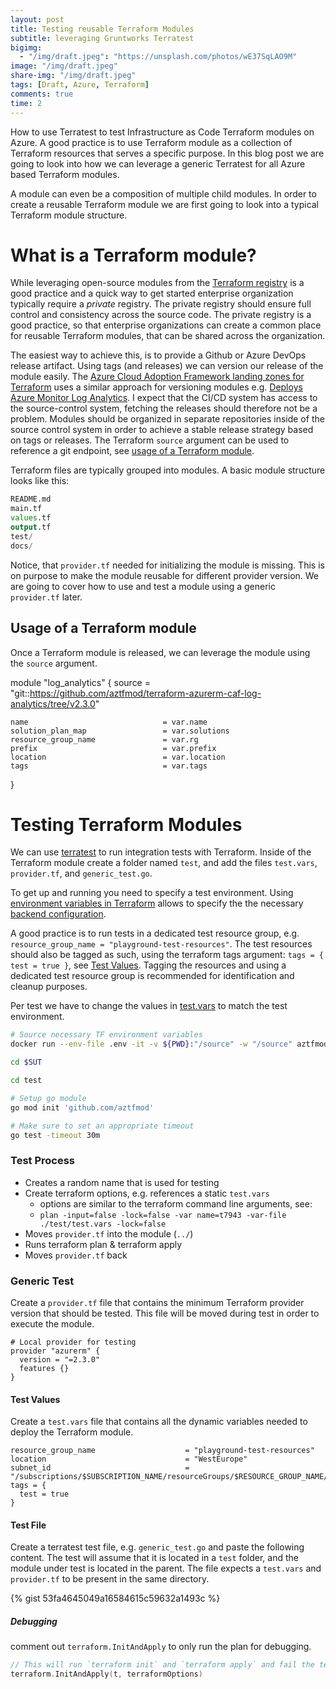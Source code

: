 ```yaml
---
layout: post
title: Testing reusable Terraform Modules
subtitle: leveraging Gruntworks Terratest
bigimg:
  - "/img/draft.jpeg": "https://unsplash.com/photos/wE37SqLAO9M"
image: "/img/draft.jpeg"
share-img: "/img/draft.jpeg"
tags: [Draft, Azure, Terraform]
comments: true
time: 2
---
```


How to use Terratest to test Infrastructure as Code Terraform modules on Azure.
A good practice is to use Terraform module as a collection of Terraform resources that serves a specific purpose.
In this blog post we are going to look into how we can leverage a generic Terratest for all Azure based Terraform modules.

A module can even be a composition of multiple child modules.
In order to create a reusable Terraform module we are first going to look into a typical Terraform module structure.

# What is a Terraform module?

While leveraging open-source modules from the [Terraform registry](https://registry.terraform.io/) is a good practice and a quick way to get started enterprise organization typically require a _private_ registry. The private registry should ensure full control and consistency across the source code. The private registry is a good practice, so that enterprise organizations can create a common place for reusable Terraform modules, that can be shared across the organization.

The easiest way to achieve this, is to provide a Github or Azure DevOps release artifact.
Using tags (and releases) we can version our release of the module easily. The [Azure Cloud Adoption Framework landing zones for Terraform](https://github.com/Azure/caf-terraform-landingzones) uses a similar approach for versioning modules e.g. [Deploys Azure Monitor Log Analytics](https://github.com/aztfmod/terraform-azurerm-caf-log-analytics/tree/v2.3.0).
I expect that the CI/CD system has access to the source-control system, fetching the releases should therefore not be a problem.
Modules should be organized in separate repositories inside of the source control system in order to achieve a stable release strategy based on tags or releases. The Terraform `source` argument can be used to reference a git endpoint, see [usage of a Terraform module](#usage-of-a-terraform-module).

Terraform files are typically grouped into modules. A basic module structure looks like this:

```tf
README.md
main.tf
values.tf
output.tf
test/
docs/
```

Notice, that `provider.tf` needed for initializing the module is missing. This is on purpose to make the module reusable for different provider version. We are going to cover how to use and test a module using a generic `provider.tf` later.

## Usage of a Terraform module

Once a Terraform module is released, we can leverage the module using the `source` argument.

module "log_analytics" {
  source = "git::https://github.com/aztfmod/terraform-azurerm-caf-log-analytics/tree/v2.3.0"

    name                              = var.name
    solution_plan_map                 = var.solutions
    resource_group_name               = var.rg
    prefix                            = var.prefix
    location                          = var.location
    tags                              = var.tags
}

# Testing Terraform Modules

We can use [terratest](https://terratest.gruntwork.io/docs/) to run integration tests with Terraform.
Inside of the Terraform module create a folder named `test`, and add the files `test.vars`, `provider.tf`, and `generic_test.go`.

To get up and running you need to specify a test environment. 
Using [environment variables in Terraform](https://www.terraform.io/docs/commands/environment-variables.html) allows to specify the the necessary [backend configuration](https://www.terraform.io/docs/backends/index.html). 

A good practice is to run tests in a dedicated test resource group, e.g. `resource_group_name = "playground-test-resources"`.
The test resources should also be tagged as such, using the terraform tags argument: `tags = { test = true }`, see [Test Values](#test-values). Tagging the resources and using a dedicated test resource group is recommended for identification and cleanup purposes.

Per test we have to change the values in [test.vars](#test-values) to match the test environment.

```bash
# Source necessary TF environment variables
docker run --env-file .env -it -v ${PWD}:"/source" -w "/source" aztfmod/rover

cd $SUT

cd test

# Setup go module
go mod init 'github.com/aztfmod'

# Make sure to set an appropriate timeout
go test -timeout 30m
```

### Test Process

- Creates a random name that is used for testing
- Create terraform options, e.g. references a static `test.vars`
  - options are similar to the terraform command line arguments, see:
  - `plan -input=false -lock=false -var name=t7943 -var-file ./test/test.vars -lock=false`
- Moves `provider.tf` into the module (`../`)
- Runs terraform plan & terraform apply
- Moves `provider.tf` back


### Generic Test

Create a `provider.tf` file that contains the minimum Terraform provider version that should be tested. This file will be moved during test in order to execute the module.

```hcl
# Local provider for testing
provider "azurerm" {
  version = "=2.3.0"
  features {}
}
```

#### Test Values

Create a `test.vars` file that contains all the dynamic variables needed to deploy the Terraform module.

```hcl
resource_group_name                    = "playground-test-resources"
location                               = "WestEurope"
subnet_id                              = "/subscriptions/$SUBSCRIPTION_NAME/resourceGroups/$RESOURCE_GROUP_NAME/providers/Microsoft.Network/virtualNetworks/$VNET_NAME/subnets/$SUBNET_NAME"
tags = {
  test = true
}
```

#### Test File

Create a terratest test file, e.g. `generic_test.go` and paste the following content.
The test will assume that it is located in a  `test` folder, and the module under test is located in the parent.
The file expects a `test.vars` and `provider.tf` to be present in the same directory.

{% gist 53fa4645049a16584615c59632a1493c %}

##### Debugging

comment out `terraform.InitAndApply` to only run the plan for debugging.

```go
// This will run `terraform init` and `terraform apply` and fail the test if there are any errors
terraform.InitAndApply(t, terraformOptions)
```